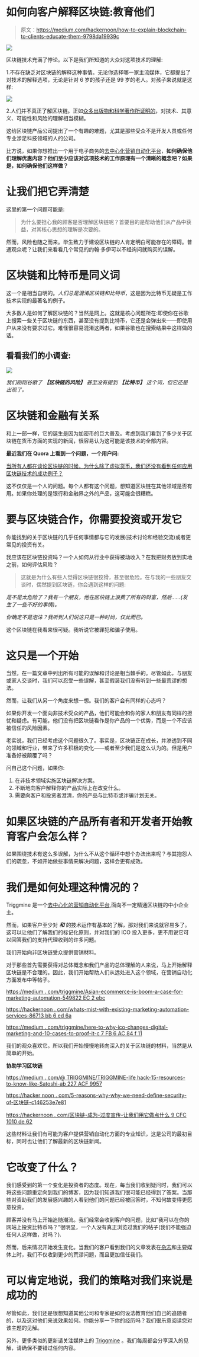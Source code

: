 # 如何向客户解释区块链:教育他们

> 原文：<https://medium.com/hackernoon/how-to-explain-blockchain-to-clients-educate-them-9798da19939c>

![](img/4fcb9940b0eb87a2073ec51203658761.png)

区块链技术充满了悖论。以下是我们所知道的大众对这项技术的理解:

1.不存在缺乏对区块链的解释这种事情。无论你选择哪一家主流媒体，它都提出了对技术的解释选项，无论是针对 6 岁的孩子还是 99 岁的老人。对孩子来说就是这样:

![](img/6d388b209a3b429005d77db168639c0e.png)

2.人们并不真正了解区块链。正如[众多出版物和科学著作所证明的](https://www.techinasia.com/talk/dont-know-blockchain-fix)，对技术、其意义、可能性和风险的理解相当模糊。

这给区块链产品公司提出了一个有趣的难题，尤其是那些受众不是开发人员或任何专业涉足科技领域的人的公司。

比方说，如果你想推出一个用于电子商务的[去中心化营销自动化平台](https://www.triggmine.io/)，**如何确保他们理解优惠内容？他们至少应该对这项技术的工作原理有一个清晰的概念吧？如果是，如何确保他们这样做？**

# 让我们把它弄清楚

这里的第一个问题可能是:

> 为什么要担心我的顾客是否理解区块链呢？首要目的是帮助他们从产品中获益，对其核心思想的理解是次要的。

然而，风险也随之而来。毕生致力于建设区块链的人肯定明白可能存在的障碍。普通观众呢？让我们来看看几个常见的约翰·多伊可以不经询问就购买的误解。

# **区块链和比特币是同义词**

这一个是相当自明的。*人们总是混淆区块链和比特币*，这是因为比特币无疑是工作技术实现的最著名的例子。

大多数人是如何了解区块链的？当然是网上。这就是核心问题所在:即使你在谷歌上搜索一些关于区块链的东西，甚至没有提到比特币，它还是会弹出来——即使用户从来没有要求过它。难怪很容易混淆这两者，如果谷歌也在搜索结果中这样做的话。

## 看看我们的小调查:

![](img/1c97be7624b070c521f0529119faafd4.png)

*我们刚刚谷歌了* ***【区块链的风险】*** *甚至没有提到* ***【比特币】*** *这个词，但它还是出现了。*

# **区块链和金融有关系**

和上一部一样，它的诞生是因为加密币的巨大普及。考虑到我们看到了多少关于区块链在货币方面的实现的新闻，很容易认为这可能是该技术的全部内容。

**最近我们在 Quora 上看到一个问题，一个用户问:**

[当所有人都在谈论区块链的时候，为什么除了虚拟货币，我们还没有看到任何应用区块链技术的成功例子？](https://www.quora.com/Why-havent-I-seen-any-successful-example-which-apply-block-chain-technology-except-for-virtual-currency-while-everyone-is-talking-about-block-chain)

这不仅仅是一个人的问题。每个人都有这个问题，想知道区块链在其他领域是否有用。如果你处理的是银行和金融界之外的产品，这可能会很糟糕。

# **要与区块链合作，你需要投资或开发它**

你能找到的关于区块链的几乎任何事情都与它的发展(技术讨论和经验交流)或者更常见的投资有关。

我应该在区块链投资吗？一个人如何从行业中获得被动收入？在我把财务放到实地之前，如何评估风险？

> 这就是为什么有些人觉得区块链很狡猾，甚至很危险。在与我的一些朋友交谈时，偶然提到区块链，你会遇到这样的问题:

*是不是太危险了？我有一个朋友，他在区块链上浪费了所有的财富，然后……(发生了一些不好的事情)。*

*你确定不是泡沫？我听到人们说这只是一种时尚，仅此而已。*

这个区块链在我看来很可疑。我听说它被罪犯和骗子使用。

# 这只是一个开始

当然，在一篇文章中列出所有可能的误解和讨论是相当棘手的。尽管如此，与朋友或家人交谈时，我们可以忍受一些误解，甚至假装我们没有听到一些最荒谬的想法。

然而，让我们从另一个角度来想一想。我们的客户会有同样的心态吗？

如果你开发一个面向非技术受众的产品，他们可能会和你的家人和朋友有同样的担忧和疑虑。有可能，他们没有把区块链看作是你产品的一个优势，而是一个不应该被信任的风险因素。

老实说，我们已经考虑这个问题很久了。事实是，区块链正在成长，并渗透到不同的领域和行业，带来了许多积极的变化——或者至少我们是这么认为的。但是用户准备好被颠覆了吗？

问自己这个问题，如果你:

1.  在非技术领域实施区块链解决方案。
2.  不断地向客户解释你的产品实际上在改变什么。
3.  需要向客户和投资者澄清，你的产品与比特币或诈骗计划无关。

# 如果区块链的产品所有者和开发者开始教育客户会怎么样？

如果围绕技术有这么多误解，为什么不从这个循环中想个办法出来呢？与其抱怨人们的疏忽，不如开始做些事情来解决问题，这样会更有成效。

# 我们是如何处理这种情况的？

Triggmine 是一个[去中心化的营销自动化平台](https://triggmine.io/),面向不一定精通区块链的中小企业主。

然而，如果客户至少对 ***和*** 的技术运作有基本的了解，那对我们来说就容易多了。这可以让他们了解我们的标记化原则，并对我们的 ICO 投入更多，更不用说它可以回答我们的支持代理收到的许多问题。

我们开始向非区块链受众提供营销材料。

对于那些首先需要获得对总体概念和我们产品的总体理解的人来说，马上开始解释区块链是不合理的。因此，我们开始帮助人们从远处进入这个领域，在营销自动化方面发布中等帖子。

[https://medium . com/triggmine/Asian-ecommerce-is-boom-a-case-for-marketing-automation-549822 EC 2 ebc](/triggmine/asian-ecommerce-is-booming-a-case-for-marketing-automation-549822ec2ebc)

[https://hackernoon . com/whats-mist-with-existing-marketing-automation-services-86713 bb 6 ed 6a](https://hackernoon.com/whats-wrong-with-existing-marketing-automation-services-86713bb6ed6a)

[https://medium . com/triggmine/here-to-why-ico-changes-digital-marketing-and-10-cases-to-proof-it-c 7 FB 6 AC 84 f 11](/triggmine/here-is-to-why-ico-changes-digital-marketing-and-10-cases-to-prove-it-c7fb6ac84f11)

我们的观众喜欢它。所以我们开始慢慢地转向深入的关于区块链的材料，当然是从简单的开始。

**协助学习区块链**

[https://medium . com/@ TRIGGMINE/TRIGGMINE-life hack-15-resources-to-know-like-Satoshi-ab 227 ACF 9957](/@TRIGGMINE/triggmine-lifehack-15-resources-to-know-blockchain-like-satoshi-ab227acf9957)

[https://hacker noon . com/5-reasons-why-why-we-need-define-security-of-区块链-c146253e7e81](https://hackernoon.com/5-reasons-why-we-need-to-define-security-of-blockchain-c146253e7e81?source=user_profile---------8------------------)

[https://hackernoon . com/区块链-成为-过度宣传-让我们用它做点什么 9 CFC 1010 de 62](https://hackernoon.com/blockchain-became-overhyped-lets-do-something-with-it-9fcf1010de62)

这些材料让我们有可能为客户提供营销自动化方面的专业知识，这是公司的最初目标，同时也让他们了解最新的区块链新闻。

# 它改变了什么？

我们感受到的第一个变化是投资者的态度。现在，每当我们收到疑问时，我们可以将这些问题重定向到我们的博客，因为我们知道我们很可能已经得到了答案。当那些对资助我们的发展感兴趣的人看到他们的问题已经被回答时，不知何故变得更愿意投资。

顾客并没有马上开始追随潮流。我们经常会收到客户的问题，比如“我可以在你的网站上投资比特币吗？”很明显，一个人没有真正浏览过我们的帖子(我们不能强迫任何人这样做，对吗？).

然而，后来情况开始发生变化。当我们的客户看到我们的文章发表在[杂志](https://hackernoon.com/)和主要媒体上时，我们不仅收到更少的荒谬问题，而且更加信任我们。

# 可以肯定地说，我们的策略对我们来说是成功的

尽管如此，我们还是很想知道其他公司和专家是如何设法教育他们自己的追随者的，以及这对他们来说效果如何。你能分享一下你的经历吗？我们很乐意阅读您对该主题的见解。

另外，更多类似的更新请关注媒体上的 [Triggmine](/@triggmine) 。我们每周都会分享深入的见解，请确保不要错过任何内容。